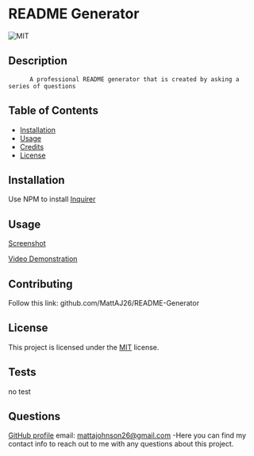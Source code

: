 # README Generator
![MIT](https://img.shields.io/badge/License-MIT-yellow.svg)

## Description
          A professional README generator that is created by asking a series of questions
          
## Table of Contents
- [Installation](#installation)
- [Usage](#usage)
- [Credits](#credits)
- [License](#license)

## Installation
Use NPM to install [Inquirer](https://www.npmjs.com/package/inquirer)

## Usage
[Screenshot](https://github.com/user-attachments/assets/1fc2c699-9ac1-4c89-a6aa-a1174e563a9f)

[Video Demonstration](https://www.awesomescreenshot.com/video/30478012?key=fd41fbede1c9e79b9586f3240b754e0a)

## Contributing
Follow this link: github.com/MattAJ26/README-Generator

## License

This project is licensed under the [MIT](https://opensource.org/licenses/MIT) license.

## Tests
no test

## Questions
[GitHub profile](github.com/MattAJ26) email: mattajohnson26@gmail.com
-Here you can find my contact info to reach out to me with any questions about this project.
